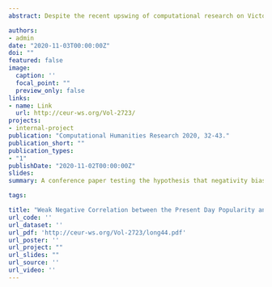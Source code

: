 ```yaml
---
abstract: Despite the recent upswing of computational research on Victorian novels, it has largely overlooked insight from cultural evolution and the cognitive sciences. This study aims to contribute to this incipient scholarship by testing the hypothesis that novels containing content with a lower mean emotional valence are more likely to trigger recommendation-based transmission chains, and as a result tend to have greater cultural longevity. This study performs a correlation analysis between the mean sentiment and the contemporary popularity (using the number of user ratings from Goodreads) of a selection of late Victorian novels published in the United Kingdom between 1891 and 1901, taken from Project Gutenberg (n=846). Moreover, the study looks into the implications of this correlation for the differences between novels that were bestsellers at the time of publication and those that can be considered canonical today (that have recently had Broadview, Oxford University, or Penguin Press editions). The results show a weak negative correlation between the present day popularity and the mean emotional valence of the novels, which nevertheless holds true for both the bestselling and canonical novels. Moreover, canonical novels tend to have a lower mean emotional valence than the bestsellers.

authors:
- admin
date: "2020-11-03T00:00:00Z"
doi: ""
featured: false
image:
  caption: ''
  focal_point: ""
  preview_only: false
links:
- name: Link
  url: http://ceur-ws.org/Vol-2723/
projects:
- internal-project
publication: "Computational Humanities Research 2020, 32-43."
publication_short: ""
publication_types:
- "1"
publishDate: "2020-11-02T00:00:00Z"
slides:
summary: A conference paper testing the hypothesis that negativity bias has caused late Victorian novels with lower mean emotional valence to have higher cultural longevity. The hypothesis is confirmed, but the effect is weak - R=-0.087, p=0.038. 

tags:

title: "Weak Negative Correlation between the Present Day Popularity and the Mean Emotional Valence of Late Victorian Novels" 
url_code: ''
url_dataset: ''
url_pdf: 'http://ceur-ws.org/Vol-2723/long44.pdf'
url_poster: ''
url_project: ""
url_slides: ""
url_source: ''
url_video: ''
---
```


